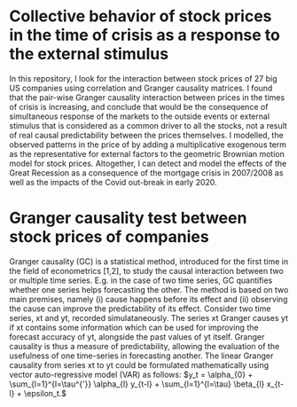 # Collective behavior of stock prices in the time of crisis as a response to the external stimulus
In this repository, I look for the interaction between stock prices of 27 big US companies using correlation and Granger causality matrices. I found that the pair-wise Granger causality interaction between prices in the times of crisis is increasing, and conclude that would be the consequence of simultaneous response of the markets to the outside events or external stimulus that is considered as a common driver to all the stocks, not a result of real causal predictability between the prices themselves. I modelled, the observed patterns in the price of by adding a multiplicative exogenous term as the representative for external factors to the geometric Brownian motion model for stock prices. Altogether, I can detect and model the effects of the Great Recession as a consequence of the mortgage crisis in 2007/2008 as well as the impacts of the Covid out-break in early 2020.

# Granger causality test between stock prices of companies
Granger causality (GC) is a statistical method, introduced for the first time in the field of econometrics [1,2], to study the causal interaction between two or multiple time series. E.g. in the case of two time series, GC quantifies whether one series helps forecasting the other. The method is based on two main premises, namely (i) cause happens before its effect and (ii) observing the cause can improve the predictability of its effect. Consider two time series, xt and yt, recorded simulataneously. The series xt Granger causes yt if xt contains some information which can be used for improving the forecast accuracy of yt, alongside the past values of yt itself. Granger causality is thus a measure of predictability, allowing the evaluation of the usefulness of one time-series in forecasting another. The linear Granger causality from series xt to yt could be formulated mathematically using vector auto-regressive model (VAR) as follows: 
$y_t = \alpha_{0} + \sum_{l=1}^{l=\tau^{'}} \alpha_{l} y_{t-l} + \sum_{l=1}^{l=\tau} \beta_{l} x_{t-l} + \epsilon_t.$

